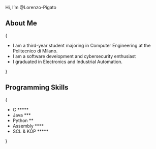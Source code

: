 Hi, I’m @Lorenzo-Pigato

## About Me
{
  * I am a third-year student majoring in Computer Engineering at the Politecnico di Milano. 
  * I am a software development and cybersecurity enthusiast
  * I graduated in Electronics and Industrial Automation.
      
}

## Programming Skills
{
  * C            *****
  * Java         ***
  * Python       **
  * Assembly     ****
  * SCL & KOP    *****
  
}


